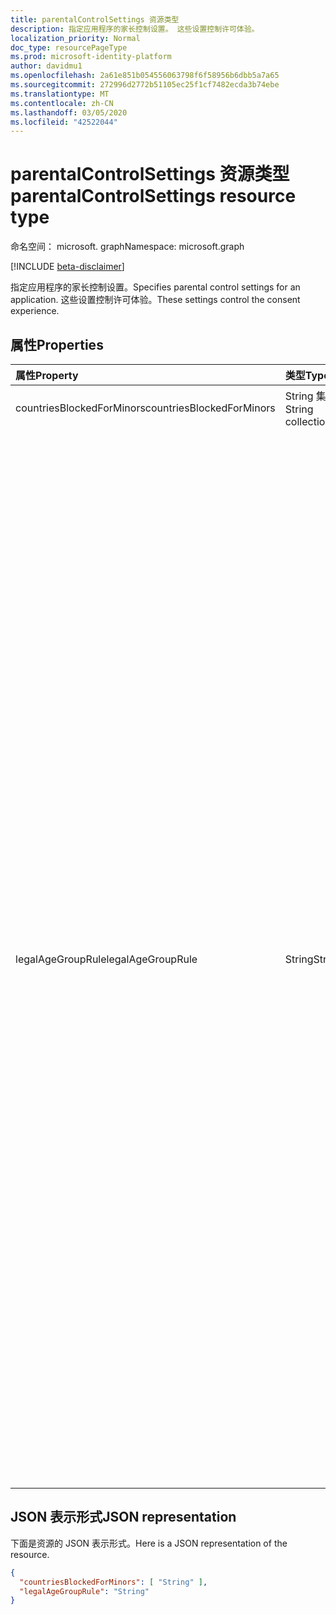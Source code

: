 ```yaml
---
title: parentalControlSettings 资源类型
description: 指定应用程序的家长控制设置。 这些设置控制许可体验。
localization_priority: Normal
doc_type: resourcePageType
ms.prod: microsoft-identity-platform
author: davidmu1
ms.openlocfilehash: 2a61e851b054556063798f6f58956b6dbb5a7a65
ms.sourcegitcommit: 272996d2772b51105ec25f1cf7482ecda3b74ebe
ms.translationtype: MT
ms.contentlocale: zh-CN
ms.lasthandoff: 03/05/2020
ms.locfileid: "42522044"
---
```

# <a name="parentalcontrolsettings-resource-type"></a><span data-ttu-id="41658-104">parentalControlSettings 资源类型</span><span class="sxs-lookup"><span data-stu-id="41658-104">parentalControlSettings resource type</span></span>

<span data-ttu-id="41658-105">命名空间： microsoft. graph</span><span class="sxs-lookup"><span data-stu-id="41658-105">Namespace: microsoft.graph</span></span>

[!INCLUDE [beta-disclaimer](../../includes/beta-disclaimer.md)]

<span data-ttu-id="41658-106">指定应用程序的家长控制设置。</span><span class="sxs-lookup"><span data-stu-id="41658-106">Specifies parental control settings for an application.</span></span> <span data-ttu-id="41658-107">这些设置控制许可体验。</span><span class="sxs-lookup"><span data-stu-id="41658-107">These settings control the consent experience.</span></span>

## <a name="properties"></a><span data-ttu-id="41658-108">属性</span><span class="sxs-lookup"><span data-stu-id="41658-108">Properties</span></span>

| <span data-ttu-id="41658-109">属性</span><span class="sxs-lookup"><span data-stu-id="41658-109">Property</span></span> | <span data-ttu-id="41658-110">类型</span><span class="sxs-lookup"><span data-stu-id="41658-110">Type</span></span> | <span data-ttu-id="41658-111">说明</span><span class="sxs-lookup"><span data-stu-id="41658-111">Description</span></span> |
:---------------|:--------|:----------|
|<span data-ttu-id="41658-112">countriesBlockedForMinors</span><span class="sxs-lookup"><span data-stu-id="41658-112">countriesBlockedForMinors</span></span>|<span data-ttu-id="41658-113">String 集合</span><span class="sxs-lookup"><span data-stu-id="41658-113">String collection</span></span>| <span data-ttu-id="41658-114">指定[两个字母的 ISO 国家/地区代码](https://www.iso.org/iso-3166-country-codes.html)。</span><span class="sxs-lookup"><span data-stu-id="41658-114">Specifies the [two-letter ISO country codes](https://www.iso.org/iso-3166-country-codes.html).</span></span> <span data-ttu-id="41658-115">将阻止对此列表中指定国家/地区的未成年人访问应用程序。</span><span class="sxs-lookup"><span data-stu-id="41658-115">Access to the application will be blocked for minors from the countries specified in this list.</span></span>|
|<span data-ttu-id="41658-116">legalAgeGroupRule</span><span class="sxs-lookup"><span data-stu-id="41658-116">legalAgeGroupRule</span></span>| <span data-ttu-id="41658-117">String</span><span class="sxs-lookup"><span data-stu-id="41658-117">String</span></span> | <span data-ttu-id="41658-118">指定适用于应用程序用户的法律年龄组规则。</span><span class="sxs-lookup"><span data-stu-id="41658-118">Specifies the legal age group rule that applies to users of the app.</span></span> <span data-ttu-id="41658-119">可以设置为下列值之一：</span><span class="sxs-lookup"><span data-stu-id="41658-119">Can be set to one of the following values:</span></span> <table><tr><th><span data-ttu-id="41658-120">值</span><span class="sxs-lookup"><span data-stu-id="41658-120">Value</span></span></th><th><span data-ttu-id="41658-121">说明</span><span class="sxs-lookup"><span data-stu-id="41658-121">Description</span></span></th></tr><tr><td><span data-ttu-id="41658-122">允许</span><span class="sxs-lookup"><span data-stu-id="41658-122">Allow</span></span></td><td><span data-ttu-id="41658-123">默认值。</span><span class="sxs-lookup"><span data-stu-id="41658-123">Default.</span></span> <span data-ttu-id="41658-124">强制实施合法的最小值。</span><span class="sxs-lookup"><span data-stu-id="41658-124">Enforces the legal minimum.</span></span> <span data-ttu-id="41658-125">这意味着欧盟和韩国的未成年人需要家长同意。</span><span class="sxs-lookup"><span data-stu-id="41658-125">This means parental consent is required for minors in the European Union and Korea.</span></span></td></tr><tr><td><span data-ttu-id="41658-126">RequireConsentForPrivacyServices</span><span class="sxs-lookup"><span data-stu-id="41658-126">RequireConsentForPrivacyServices</span></span></td><td><span data-ttu-id="41658-127">强制用户指定要符合 COPPA 规则的出生日期。</span><span class="sxs-lookup"><span data-stu-id="41658-127">Enforces the user to specify date of birth to comply with COPPA rules.</span></span> </td></tr><tr><td><span data-ttu-id="41658-128">RequireConsentForMinors</span><span class="sxs-lookup"><span data-stu-id="41658-128">RequireConsentForMinors</span></span></td><td><span data-ttu-id="41658-129">要求对低于18岁的家长同意，而不考虑国家/地区的次要规则。</span><span class="sxs-lookup"><span data-stu-id="41658-129">Requires parental consent for ages below 18, regardless of country minor rules.</span></span></td></tr><tr><td><span data-ttu-id="41658-130">RequireConsentForKids</span><span class="sxs-lookup"><span data-stu-id="41658-130">RequireConsentForKids</span></span></td><td><span data-ttu-id="41658-131">需要对低于14的年龄进行家长同意，而不考虑国家/地区的次要规则。</span><span class="sxs-lookup"><span data-stu-id="41658-131">Requires parental consent for ages below 14, regardless of country minor rules.</span></span></td></tr><tr><td><span data-ttu-id="41658-132">BlockMinors</span><span class="sxs-lookup"><span data-stu-id="41658-132">BlockMinors</span></span></td><td><span data-ttu-id="41658-133">阻止未成年人使用应用。</span><span class="sxs-lookup"><span data-stu-id="41658-133">Blocks minors from using the app.</span></span></td></tr></table> |

## <a name="json-representation"></a><span data-ttu-id="41658-134">JSON 表示形式</span><span class="sxs-lookup"><span data-stu-id="41658-134">JSON representation</span></span>
<span data-ttu-id="41658-135">下面是资源的 JSON 表示形式。</span><span class="sxs-lookup"><span data-stu-id="41658-135">Here is a JSON representation of the resource.</span></span>

<!--{
  "blockType": "resource",
  "@odata.type": "microsoft.graph.parentalControlSettings"
}-->
```json
{
  "countriesBlockedForMinors": [ "String" ],
  "legalAgeGroupRule": "String"
}

```
